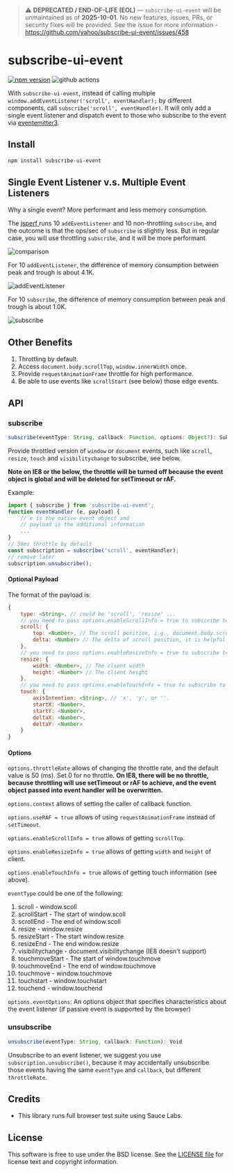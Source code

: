> ⚠️ **DEPRECATED / END-OF-LIFE (EOL)** — `subscribe-ui-event` will be unmaintained as of **2025-10-01**.
> No new features, issues, PRs, or security fixes will be provided.
> See the issue for more information - https://github.com/yahoo/subscribe-ui-event/issues/458

# subscribe-ui-event

[![npm version](https://badge.fury.io/js/subscribe-ui-event.svg)](http://badge.fury.io/js/subscribe-ui-event)
![github actions](https://github.com/yahoo/subscribe-ui-event/actions/workflows/test.js.yml/badge.svg)

With `subscribe-ui-event`, instead of calling multiple `window.addEventListener('scroll', eventHandler);` by different components, call `subscribe('scroll', eventHandler)`. It will only add a single event listener and dispatch event to those who subscribe to the event via [eventemitter3](https://github.com/primus/EventEmitter3).

## Install

```bash
npm install subscribe-ui-event
```

## Single Event Listener v.s. Multiple Event Listeners

Why a single event? More performant and less memory consumption.

The [jsperf ](http://jsperf.com/subscribe-v-s-addeventlistener/2) runs 10 `addEventListener` and 10 non-throttling `subscribe`, and the outcome is that the ops/sec of `subscribe` is slightly less. But in regular case, you will use throttling `subscribe`, and it will be more performant.

![comparison](https://cloud.githubusercontent.com/assets/2044960/9611594/6167df1c-5095-11e5-8abc-c81ff4d13ce6.png)

For 10 `addEventListener`, the difference of memory consumption between peak and trough is about 4.1K.

![addEventListener](https://cloud.githubusercontent.com/assets/2044960/9611614/778bc452-5095-11e5-80d9-be9379df9956.png)

For 10 `subscribe`, the difference of memory consumption between peak and trough is about 1.0K.

![subscribe](https://cloud.githubusercontent.com/assets/2044960/9611619/7c293652-5095-11e5-8d27-29a0d2d167cc.png)

## Other Benefits

1.  Throttling by default.
2.  Access `document.body.scrollTop`, `window.innerWidth` once.
3.  Provide `requestAnimationFrame` throttle for high performance.
4.  Be able to use events like `scrollStart` (see below) those edge events.

## API

### subscribe

```ts
subscribe(eventType: String, callback: Function, options: Object?): Subscription
```

Provide throttled version of `window` or `document` events, such like `scroll`, `resize`, `touch` and `visibilitychange` to subscribe, see below.

**Note on IE8 or the below, the throttle will be turned off because the event object is global and will be deleted for setTimeout or rAF.**

Example:

```ts
import { subscribe } from 'subscribe-ui-event';
function eventHandler (e, payload) {
    // e is the native event object and
    // payload is the additional information
    ...
}
// 50ms throttle by default
const subscription = subscribe('scroll', eventHandler);
// remove later
subscription.unsubscribe();
```

#### Optional Payload

The format of the payload is:

```js
{
    type: <String>, // could be 'scroll', 'resize' ...
    // you need to pass options.enableScrollInfo = true to subscribe to get the following data
    scroll: {
        top: <Number>, // The scroll position, i.g., document.body.scrollTop
        delta: <Number> // The delta of scroll position, it is helpful for scroll direction
    },
    // you need to pass options.enableResizeInfo = true to subscribe to get the following data
    resize: {
        width: <Number>, // The client width
        height: <Number> // The client height
    },
    // you need to pass options.enableTouchInfo = true to subscribe to get the following data
    touch: {
        axisIntention: <String>, // 'x', 'y', or ''.
        startX: <Number>,
        startY: <Number>,
        deltaX: <Number>,
        deltaY: <Number>
    }
}
```

#### Options

`options.throttleRate` allows of changing the throttle rate, and the default value is 50 (ms). Set 0 for no throttle. **On IE8, there will be no throttle, because throttling will use setTimeout or rAF to achieve, and the event object passed into event handler will be overwritten.**

`options.context` allows of setting the caller of callback function.

`options.useRAF = true` allows of using `requestAnimationFrame` instead of `setTimeout`.

`options.enableScrollInfo = true` allows of getting `scrollTop`.

`options.enableResizeInfo = true` allows of getting `width` and `height` of client.

`options.enableTouchInfo = true` allows of getting touch information (see above).

`eventType` could be one of the following:

1.  scroll - window.scoll
2.  scrollStart - The start of window.scoll
3.  scrollEnd - The end of window.scoll
4.  resize - window.resize
5.  resizeStart - The start window.resize
6.  resizeEnd - The end window.resize
7.  visibilitychange - document.visibilitychange (IE8 doesn't support)
8.  touchmoveStart - The start of window.touchmove
9.  touchmoveEnd - The end of window.touchmove
10. touchmove - window.touchmove
11. touchstart - window.touchstart
12. touchend - window.touchend

`options.eventOptions`: An options object that specifies characteristics about the event listener (if passive event is supported by the browser)

### unsubscribe

```js
unsubscribe(eventType: String, callback: Function): Void
```

Unsubscribe to an event listener, we suggest you use `subscription.unsubscribe()`, because it may accidentally unsubscribe those events having the same `eventType` and `callback`, but different `throttleRate`.

## Credits

-   This library runs full browser test suite using Sauce Labs.

## License

This software is free to use under the BSD license.
See the [LICENSE file](./LICENSE.md) for license text and copyright information.
